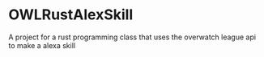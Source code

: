 # OWLRustAlexSkill
A project for a rust programming class that uses the overwatch league api to make a alexa skill
